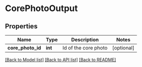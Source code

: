 # CorePhotoOutput

## Properties
Name | Type | Description | Notes
------------ | ------------- | ------------- | -------------
**core_photo_id** | **int** | Id of the core photo | [optional] 

[[Back to Model list]](../README.md#documentation-for-models) [[Back to API list]](../README.md#documentation-for-api-endpoints) [[Back to README]](../README.md)



